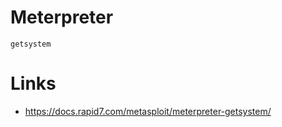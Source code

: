 # Meterpreter

```
getsystem
```

# Links
- https://docs.rapid7.com/metasploit/meterpreter-getsystem/
